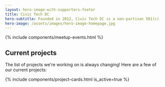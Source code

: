 ```yaml
---
layout: hero-image-with-supporters-footer
title: Civic Tech DC
hero-subtitle: Founded in 2012, Civic Tech DC is a non-partisan 501(c)(3) nonprofit community of volunteers using open-source technology to support civic engagement, strengthen democracy, and empower public-interest initiatives.
hero-image: /assets/images/hero-image-homepage.jpg
---
```


{% include components/meetup-events.html %}

## Current projects

The list of projects we're working on is always changing! Here are a few of
our current projects:

{% include components/project-cards.html is_active=true %}

<script src="{{ site.baseurl }}/assets/js/meetup.js"></script>
